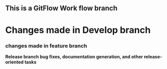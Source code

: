 ## This is a GitFlow Work flow branch

# Changes made in Develop branch

### changes made in feature branch

**Release branch  bug fixes, documentation generation, and other release-oriented tasks**

